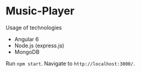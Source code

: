 # Music-Player

Usage of technologies
- Angular 6
- Node.js (express.js)
- MongoDB

Run `npm start`. Navigate to `http://localhost:3000/`.